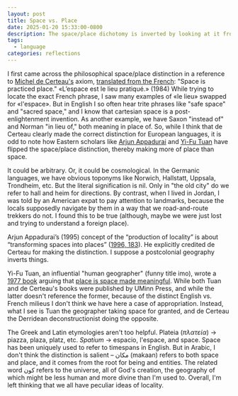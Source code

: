 ```yaml
---
layout: post
title: Space vs. Place
date: 2025-01-20 15:33:00-0800
description: The space/place dichotomy is inverted by looking at it from East or West.
tags:
  - language
categories: reflections
---
```

I first came across the philosophical space/place distinction in a reference to [Michel de Certeau's](https://en.wikipedia.org/wiki/Michel_de_Certeau) axiom, [translated from the French](https://monoskop.org/images/2/2a/De_Certeau_Michel_The_Practice_of_Everyday_Life.pdf): "Space is practiced place." «L’espace est le lieu pratiqué.» (1984) While trying to locate the exact French phrase, I saw many examples of «le lieu» swapped for «l'espace». But in English I so often hear trite phrases like "safe space" and "sacred space," and I know that cartesian space is a post-enlightenment invention. As another example, we have Saxon "instead of" and Norman "in lieu of," both meaning in place of. So, while I think that de Certeau clearly made the correct distinction for European languages, it is odd to note how Eastern scholars like [Arjun Appadurai](https://en.wikipedia.org/wiki/Arjun_Appadurai) and [Yi-Fu Tuan](https://en.wikipedia.org/wiki/Yi-Fu_Tuan)  have flipped the space/place distinction, thereby making more of place than space.

It could be arbitrary. Or, it could be cosmological. In the Germanic languages, we have obvious toponyms like Norwich, Hallstatt, Uppsala, Trondheim, etc. But the literal signification is nil. Only in "the old city" do we refer to hall and heim for directions. By contrast, when I lived in Jordan, I was told by an American expat to pay attention to landmarks, because the locals supposedly navigate by them in a way that we road-and-route trekkers do not. I found this to be true (although, maybe we were just lost and trying to understand a foreign place).

Arjun Appadurai’s (1995) concept of the “production of locality” is about “transforming spaces into places” ([1996, 183](https://www.upress.umn.edu/9780816627936/modernity-at-large/)). He explicitly credited de Certeau for making the distinction. I suppose a postcolonial geography inverts things.

Yi-Fu Tuan, an influential "human geographer" (funny title imo), wrote a [1977 book](https://archive.org/details/spaceplaceperspe0000tuan/page/n7/mode/2up) arguing that [place is space made meaningful](https://ls.wisc.edu/news/belonging-to-this-place-a-conversation-with-yi-fu-tuan/). While both Tuan and de Certeau's books were published by UMinn Press, and while the latter doesn't reference the former, because of the distinct English vs. French milieus I don't think we have here a case of appropriation. Instead, what I see is Tuan the geographer taking space for granted, and de Certeau the Derridean deconstructionist doing the opposite.

The Greek and Latin etymologies aren't too helpful. Plateia (_πλατεία_) -> piazza, plaza, platz, etc. *Spatium* -> espacio, l'espace, and space. Space has been uniquely used to refer to timespans in English. But in Arabic, I don't think the distinction is salient – مكان (makaan) refers to both space and place, and it comes from the root for being and entities. The related word كون refers to the universe, all of God's creation, the geography of which might be less human and more divine than I'm used to. Overall, I'm left thinking that we all have peculiar ideas of locality.